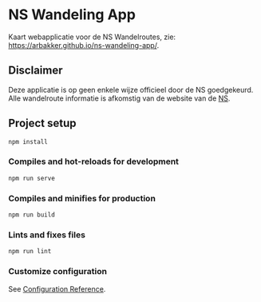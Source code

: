 # NS Wandeling App

Kaart webapplicatie voor de NS Wandelroutes, zie: https://arbakker.github.io/ns-wandeling-app/.

## Disclaimer

Deze applicatie is op geen enkele wijze officieel door de NS goedgekeurd. Alle wandelroute informatie is afkomstig van de website van de [NS](https://www.ns.nl/dagje-uit/wandelen#/).

## Project setup
```
npm install
```

### Compiles and hot-reloads for development
```
npm run serve
```

### Compiles and minifies for production
```
npm run build
```

### Lints and fixes files
```
npm run lint
```

### Customize configuration
See [Configuration Reference](https://cli.vuejs.org/config/).
